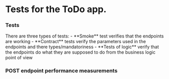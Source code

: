 # Tests for the ToDo app.

<h3>Tests</h3>
There are three types of tests:
- **Smoke** test verifies that the endpoints are working
- **Contract** tests verify the parameters used in the endpoints and there types/mandatoriness
- **Tests of logic** verify that the endpoints do what they are supposed to do from the business logic point of view

<h3>POST endpoint performance measurements</h3>

